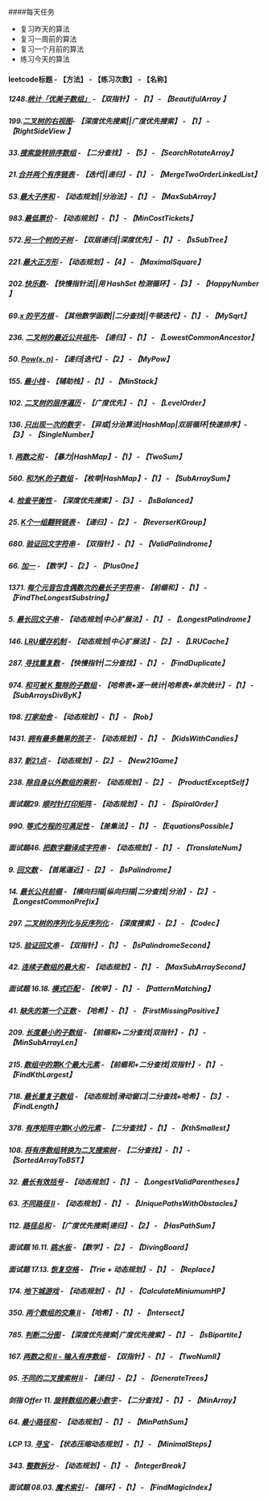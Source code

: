 ####每天任务
- 复习昨天的算法
- 复习一周前的算法
- 复习一个月前的算法
- 练习今天的算法

#### **leetcode标题 - 【方法】 - 【练习次数】 - 【名称】**

##### **1248.[统计「优美子数组」](https://github.com/stephenZkang/learn/blob/master/leetcode/leetcode-java/src/main/java/com/leetcode/qiaok/practice1/BeautifulArray.java) - 【双指针】 - 【1】 - 【BeautifulArray 】**

##### **199.[二叉树的右视图](https://github.com/stephenZkang/learn/blob/master/leetcode/leetcode-java/src/main/java/com/leetcode/qiaok/practice1/RightSideView.java)- 【深度优先搜索||广度优先搜索】 - 【1】 - 【RightSideView 】**

##### **33.[搜索旋转排序数组](https://github.com/stephenZkang/learn/blob/master/leetcode/leetcode-java/src/main/java/com/leetcode/qiaok/practice1/SearchRotateArray.java) - 【二分查找】 - 【5】 - 【SearchRotateArray】**

##### **21.[合并两个有序链表](https://github.com/stephenZkang/learn/blob/master/leetcode/leetcode-java/src/main/java/com/leetcode/qiaok/practice1/MergeTwoOrderLinkedList.java) - 【迭代||递归】-【1】 - 【MergeTwoOrderLinkedList】**

##### **53.[最大子序和](https://github.com/stephenZkang/learn/blob/master/leetcode/leetcode-java/src/main/java/com/leetcode/qiaok/practice1/MaxSubArray.java) - 【动态规划||分治法】-【1】 - 【MaxSubArray】**

##### **983.[最低票价](https://github.com/stephenZkang/learn/blob/master/leetcode/leetcode-java/src/main/java/com/leetcode/qiaok/practice1/MinCostTickets.java) - 【动态规划】-【1】 - 【MinCostTickets】**

##### **572.[另一个树的子树](https://github.com/stephenZkang/learn/blob/master/leetcode/leetcode-java/src/main/java/com/leetcode/qiaok/practice1/IsSubtree.java) - 【双层递归||深度优先】-【1】 - 【IsSubTree】**

##### **221.[最大正方形](https://github.com/stephenZkang/learn/blob/master/leetcode/leetcode-java/src/main/java/com/leetcode/qiaok/practice1/MaximalSquare.java) - 【动态规划】-【4】 - 【MaximalSquare】**

##### 202.[快乐数](https://github.com/stephenZkang/learn/blob/master/leetcode/leetcode-java/src/main/java/com/leetcode/qiaok/practice1/HappyNumber.java)- 【快慢指针法||用 HashSet 检测循环】-【3】 - 【HappyNumber 】

##### **69.[x 的平方根](https://github.com/stephenZkang/learn/blob/master/leetcode/leetcode-java/src/main/java/com/leetcode/qiaok/practice1/MySqrt.java) - 【其他数学函数||二分查找||牛顿迭代】-【1】 - 【MySqrt】**

##### **236. [二叉树的最近公共祖先](https://github.com/stephenZkang/learn/blob/master/leetcode/leetcode-java/src/main/java/com/leetcode/qiaok/practice1/LowestCommonAncestor.java)- 【递归】-【1】 - 【LowestCommonAncestor】**

##### **50. [Pow(x, n)](https://github.com/stephenZkang/learn/blob/master/leetcode/leetcode-java/src/main/java/com/leetcode/qiaok/practice1/MyPow.java) - 【递归|迭代】-【2】 - 【MyPow】**

##### **155. [最小栈](https://github.com/stephenZkang/learn/blob/master/leetcode/leetcode-java/src/main/java/com/leetcode/qiaok/practice1/MinStack.java) - 【辅助栈】-【1】 - 【MinStack】**

##### **102. [二叉树的层序遍历](https://github.com/stephenZkang/learn/blob/master/leetcode/leetcode-java/src/main/java/com/leetcode/qiaok/practice1/LevelOrder.java) - 【广度优先】-【1】 - 【LevelOrder】**

##### **136. [只出现一次的数字](https://github.com/stephenZkang/learn/blob/master/leetcode/leetcode-java/src/main/java/com/leetcode/qiaok/practice1/SingleNumber.java) - 【异或|分治算法|HashMap|双层循环|快速排序】-【3】 - 【SingleNumber】**

##### **1. [两数之和](https://github.com/stephenZkang/learn/blob/master/leetcode/leetcode-java/src/main/java/com/leetcode/qiaok/practice1/TwoSum.java) - 【暴力|HashMap】-【1】 - 【TwoSum】**

##### **560. [和为K的子数组](https://github.com/stephenZkang/learn/blob/master/leetcode/leetcode-java/src/main/java/com/leetcode/qiaok/practice1/SubArraySum.java) - 【枚举|HashMap】-【1】 - 【SubArraySum】**

##### **4. [检查平衡性](https://github.com/stephenZkang/learn/blob/master/leetcode/leetcode-java/src/main/java/com/leetcode/qiaok/practice1/IsBalanced.java) - 【深度优先搜索】-【3】 - 【IsBalanced】**

##### **25. [K个一组翻转链表](https://github.com/stephenZkang/learn/blob/master/leetcode/leetcode-java/src/main/java/com/leetcode/qiaok/practice1/ReverserKGroup.java) - 【递归】-【2】 - 【ReverserKGroup】**

##### **680. [验证回文字符串](https://github.com/stephenZkang/learn/blob/master/leetcode/leetcode-java/src/main/java/com/leetcode/qiaok/practice1/ValidPalindrome.java) - 【双指针】-【1】 - 【ValidPalindrome】**

##### **66. [加一](https://github.com/stephenZkang/learn/blob/master/leetcode/leetcode-java/src/main/java/com/leetcode/qiaok/practice1/PlusOne.java) - 【数学】-【2】 - 【PlusOne】**

##### **1371. [每个元音包含偶数次的最长子字符串](https://github.com/stephenZkang/learn/blob/master/leetcode/leetcode-java/src/main/java/com/leetcode/qiaok/practice1/FindTheLongestSubstring.java) - 【前缀和】-【1】 - 【FindTheLongestSubstring】**

##### **5. [最长回文子串](https://github.com/stephenZkang/learn/blob/master/leetcode/leetcode-java/src/main/java/com/leetcode/qiaok/practice1/LongestPalindrome.java) - 【动态规划|中心扩展法】-【1】 - 【LongestPalindrome】**

##### **146. [LRU缓存机制](https://github.com/stephenZkang/learn/blob/master/leetcode/leetcode-java/src/main/java/com/leetcode/qiaok/practice1/LRUCache.java) - 【动态规划|中心扩展法】-【2】 - 【LRUCache】**

##### **287. [寻找重复数](https://github.com/stephenZkang/learn/blob/master/leetcode/leetcode-java/src/main/java/com/leetcode/qiaok/practice1/FindDuplicate.java) - 【快慢指针|二分查找】-【1】 - 【FindDuplicate】**

##### **974. [和可被 K 整除的子数组](https://github.com/stephenZkang/learn/blob/master/leetcode/leetcode-java/src/main/java/com/leetcode/qiaok/practice1/SubArraysDivByK.java) - 【哈希表+逐一统计|哈希表+单次统计】-【1】 - 【SubArraysDivByK】**

##### **198. [打家劫舍](https://github.com/stephenZkang/learn/blob/master/leetcode/leetcode-java/src/main/java/com/leetcode/qiaok/practice1/Rob.java) - 【动态规划】-【1】 - 【Rob】**

##### **1431. [拥有最多糖果的孩子](https://github.com/stephenZkang/learn/blob/master/leetcode/leetcode-java/src/main/java/com/leetcode/qiaok/practice1/KidsWithCandies.java) - 【动态规划】-【1】 - 【KidsWithCandies】**

##### **837. [新21点](https://github.com/stephenZkang/learn/blob/master/leetcode/leetcode-java/src/main/java/com/leetcode/qiaok/practice1/New21Game.java) - 【动态规划】-【2】 - 【New21Game】**

##### **238. [除自身以外数组的乘积](https://github.com/stephenZkang/learn/blob/master/leetcode/leetcode-java/src/main/java/com/leetcode/qiaok/practice1/ProductExceptSelf.java) - 【动态规划】-【2】 - 【ProductExceptSelf】**

##### **面试题29. [顺时针打印矩阵](https://github.com/stephenZkang/learn/blob/master/leetcode/leetcode-java/src/main/java/com/leetcode/qiaok/practice1/SpiralOrder.java) - 【动态规划】-【1】 - 【SpiralOrder】**

##### **990. [等式方程的可满足性](https://github.com/stephenZkang/learn/blob/master/leetcode/leetcode-java/src/main/java/com/leetcode/qiaok/practice1/EquationsPossible.java) - 【差集法】-【1】 - 【EquationsPossible】**

##### **面试题46. [把数字翻译成字符串](https://github.com/stephenZkang/learn/blob/master/leetcode/leetcode-java/src/main/java/com/leetcode/qiaok/practice1/TranslateNum.java) - 【动态规划】-【1】 - 【TranslateNum】**

##### **9. [回文数](https://github.com/stephenZkang/learn/blob/master/leetcode/leetcode-java/src/main/java/com/leetcode/qiaok/practice1/IsPalindrome.java) - 【首尾逼近】-【2】 - 【IsPalindrome】**

##### **14. [最长公共前缀](https://github.com/stephenZkang/learn/blob/master/leetcode/leetcode-java/src/main/java/com/leetcode/qiaok/practice1/LongestCommonPrefix.java) - 【横向扫描|纵向扫描|二分查找|分治】-【2】 - 【LongestCommonPrefix】**

##### **297. [二叉树的序列化与反序列化](https://github.com/stephenZkang/learn/blob/master/leetcode/leetcode-java/src/main/java/com/leetcode/qiaok/practice1/Codec.java) - 【深度搜索】-【2】 - 【Codec】**

##### **125. [验证回文串](https://github.com/stephenZkang/learn/blob/master/leetcode/leetcode-java/src/main/java/com/leetcode/qiaok/practice1/IsPalindromeSecond.java) - 【双指针】-【1】 - 【IsPalindromeSecond】**

##### **42. [连续子数组的最大和](https://github.com/stephenZkang/learn/blob/master/leetcode/leetcode-java/src/main/java/com/leetcode/qiaok/practice1/MaxSubArraySecond.java) - 【动态规划】-【1】 - 【MaxSubArraySecond】**

##### **面试题 16.18. [模式匹配](https://github.com/stephenZkang/learn/blob/master/leetcode/leetcode-java/src/main/java/com/leetcode/qiaok/practice1/PatternMatching.java) - 【枚举】-【1】 - 【PatternMatching】**

##### **41. [缺失的第一个正数](https://github.com/stephenZkang/learn/blob/master/leetcode/leetcode-java/src/main/java/com/leetcode/qiaok/practice1/FirstMissingPositive.java) - 【哈希】-【1】 - 【FirstMissingPositive】**

##### **209. [长度最小的子数组](https://github.com/stephenZkang/learn/blob/master/leetcode/leetcode-java/src/main/java/com/leetcode/qiaok/practice1/MinSubArrayLen.java) - 【前缀和+二分查找|双指针】-【1】 - 【MinSubArrayLen】**

##### **215. [数组中的第K个最大元素](https://github.com/stephenZkang/learn/blob/master/leetcode/leetcode-java/src/main/java/com/leetcode/qiaok/practice1/FindKthLargest.java) - 【前缀和+二分查找|双指针】-【1】 - 【FindKthLargest】**

##### **718. [最长重复子数组](https://github.com/stephenZkang/learn/blob/master/leetcode/leetcode-java/src/main/java/com/leetcode/qiaok/practice1/FindLength.java) - 【动态规划|滑动窗口|二分查找+哈希】-【3】 - 【FindLength】**

##### **378. [有序矩阵中第K小的元素](https://github.com/stephenZkang/learn/blob/master/leetcode/leetcode-java/src/main/java/com/leetcode/qiaok/practice1/KthSmallest.java) - 【二分查找】-【1】 - 【KthSmallest】**

##### **108. [将有序数组转换为二叉搜索树](https://github.com/stephenZkang/learn/blob/master/leetcode/leetcode-java/src/main/java/com/leetcode/qiaok/practice1/SortedArrayToBST.java) - 【二分查找】-【1】 - 【SortedArrayToBST】**

##### **32. [最长有效括号](https://github.com/stephenZkang/learn/blob/master/leetcode/leetcode-java/src/main/java/com/leetcode/qiaok/practice1/LongestValidParentheses.java) - 【动态规划】-【1】 - 【LongestValidParentheses】**

##### **63. [不同路径 II](https://github.com/stephenZkang/learn/blob/master/leetcode/leetcode-java/src/main/java/com/leetcode/qiaok/practice1/UniquePathsWithObstacles.java) - 【动态规划】-【1】 - 【UniquePathsWithObstacles】**

##### **112. [路径总和](https://github.com/stephenZkang/learn/blob/master/leetcode/leetcode-java/src/main/java/com/leetcode/qiaok/practice1/HasPathSum.java) - 【广度优先搜索|递归】-【2】 - 【HasPathSum】**

##### **面试题 16.11. [跳水板](https://github.com/stephenZkang/learn/blob/master/leetcode/leetcode-java/src/main/java/com/leetcode/qiaok/practice1/DivingBoard.java) - 【数学】-【2】 - 【DivingBoard】**

##### **面试题 17.13. [恢复空格](https://github.com/stephenZkang/learn/blob/master/leetcode/leetcode-java/src/main/java/com/leetcode/qiaok/practice1/Replace.java) - 【Trie + 动态规划】-【1】 - 【Replace】**

##### **174. [地下城游戏](https://github.com/stephenZkang/learn/blob/master/leetcode/leetcode-java/src/main/java/com/leetcode/qiaok/practice1/CalculateMiniumumHP.java) - 【动态规划】-【1】 - 【CalculateMiniumumHP】**

##### **350. [两个数组的交集 II](https://github.com/stephenZkang/learn/blob/master/leetcode/leetcode-java/src/main/java/com/leetcode/qiaok/practice1/Intersect.java) - 【哈希】-【1】 - 【Intersect】**

##### **785. [判断二分图](https://github.com/stephenZkang/learn/blob/master/leetcode/leetcode-java/src/main/java/com/leetcode/qiaok/practice1/IsBipartite.java) - 【深度优先搜索|广度优先搜索】-【1】 - 【IsBipartite】**

##### **167. [两数之和 II - 输入有序数组](https://github.com/stephenZkang/learn/blob/master/leetcode/leetcode-java/src/main/java/com/leetcode/qiaok/practice1/TwoNumII.java) - 【双指针】-【1】 - 【TwoNumII】**

##### **95. [不同的二叉搜索树 II](https://github.com/stephenZkang/learn/blob/master/leetcode/leetcode-java/src/main/java/com/leetcode/qiaok/practice1/GenerateTrees.java) - 【递归】-【2】 - 【GenerateTrees】**

##### **剑指 Offer 11. [旋转数组的最小数字](https://github.com/stephenZkang/learn/blob/master/leetcode/leetcode-java/src/main/java/com/leetcode/qiaok/practice1/MinArray.java) - 【二分查找】-【1】 - 【MinArray】**

##### **64. [最小路径和](https://github.com/stephenZkang/learn/blob/master/leetcode/leetcode-java/src/main/java/com/leetcode/qiaok/practice1/MinPathSum.java) - 【动态规划】-【1】 - 【MinPathSum】**

##### **LCP 13. [寻宝](https://github.com/stephenZkang/learn/blob/master/leetcode/leetcode-java/src/main/java/com/leetcode/qiaok/practice1/MinimalSteps.java) - 【状态压缩动态规划】-【1】 - 【MinimalSteps】**

##### **343. [整数拆分](https://github.com/stephenZkang/learn/blob/master/leetcode/leetcode-java/src/main/java/com/leetcode/qiaok/practice1/IntegerBreak.java) - 【动态规划】-【1】 - 【IntegerBreak】**

##### **面试题 08.03. [魔术索引](https://github.com/stephenZkang/learn/blob/master/leetcode/leetcode-java/src/main/java/com/leetcode/qiaok/practice1/FindMagicIndex.java) - 【循环】-【1】 - 【FindMagicIndex】**